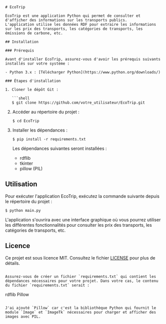 
```
# EcoTrip

EcoTrip est une application Python qui permet de consulter et d'afficher des informations sur les transports publics. 
L'application utilise les données RDF pour extraire les informations sur les prix des transports, les catégories de transports, les émissions de carbone, etc.

## Installation

### Prérequis

Avant d'installer EcoTrip, assurez-vous d'avoir les prérequis suivants installés sur votre système :

- Python 3.x : [Télécharger Python](https://www.python.org/downloads/)

### Étapes d'installation

1. Cloner le dépôt Git :

   ```shell
   $ git clone https://github.com/votre_utilisateur/EcoTrip.git
   ```

2. Accéder au répertoire du projet :

   ```shell
   $ cd EcoTrip
   ```

3. Installer les dépendances :

   ```shell
   $ pip install -r requirements.txt
   ```

   Les dépendances suivantes seront installées :
   
   - rdflib
   - tkinter
   - pillow (PIL)

## Utilisation

Pour exécuter l'application EcoTrip, exécutez la commande suivante depuis le répertoire du projet :

```shell
$ python main.py
```

L'application s'ouvrira avec une interface graphique où vous pourrez utiliser les différentes fonctionnalités pour consulter les prix des transports, les catégories de transports, etc.

## Licence

Ce projet est sous licence MIT. Consultez le fichier [LICENSE](LICENSE) pour plus de détails.
```

Assurez-vous de créer un fichier `requirements.txt` qui contient les dépendances nécessaires pour votre projet. Dans votre cas, le contenu du fichier `requirements.txt` serait :

```
rdflib
Pillow
```

J'ai ajouté `Pillow` car c'est la bibliothèque Python qui fournit le module `Image` et `ImageTk` nécessaires pour charger et afficher des images avec PIL.